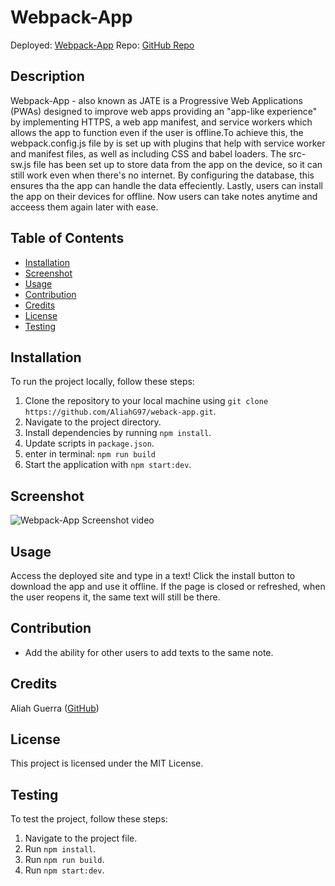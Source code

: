 # Webpack-App
Deployed: [Webpack-App](https://rocky-dawn-12372-78ace6687a74.herokuapp.com/)
Repo: [GitHub Repo](https://github.com/AliahG97/webpack-app)

## Description
Webpack-App - also known as JATE is a Progressive Web Applications (PWAs) designed to improve web apps providing an "app-like experience" by implementing HTTPS, a web app manifest, and service workers which allows the app to function even if the user is offline.To  achieve this, the webpack.config.js file by is set up with plugins that help with service worker and manifest files, as well as including CSS and babel loaders. The src-sw.js file has been set up to store data from the app on the device, so it can still work even when there's no internet. By configuring the database, this ensures tha the app can handle the data effeciently. Lastly, users can install the app on their devices for offline. Now users can take notes anytime and acceess them again later with ease.

## Table of Contents
- [Installation](#installation)
- [Screenshot](#screenshot)
- [Usage](#usage)
- [Contribution](#contribution)
- [Credits](#credits)
- [License](#license)
- [Testing](#testing)

## Installation
To run the project locally, follow these steps:
1. Clone the repository to your local machine using `git clone https://github.com/AliahG97/weback-app.git`.
2. Navigate to the project directory.
3. Install dependencies by running `npm install`.
4. Update scripts in `package.json`.
5. enter in terminal: `npm run build`
5. Start the application with `npm start:dev`.

## Screenshot
![Webpack-App Screenshot video](../webpack-app/Assets/images/webapp-screenshot.gif)



## Usage
 Access the deployed site and type in a text! Click the install button to download the app and use it offline. If the page is closed or refreshed, when the user reopens it, the same text will still be there.


## Contribution
- Add the ability for other users to add texts to the same note.

## Credits
Aliah Guerra ([GitHub](https://github.com/AliahG97))

## License
This project is licensed under the MIT License.

## Testing
To test the project, follow these steps:
1. Navigate to the project file.
2. Run `npm install`.
3. Run `npm run build`.
4. Run `npm start:dev`.
